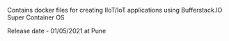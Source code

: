 Contains docker files for creating IIoT/IoT applications using Bufferstack.IO Super Container OS

Release date - 01/05/2021 at Pune
